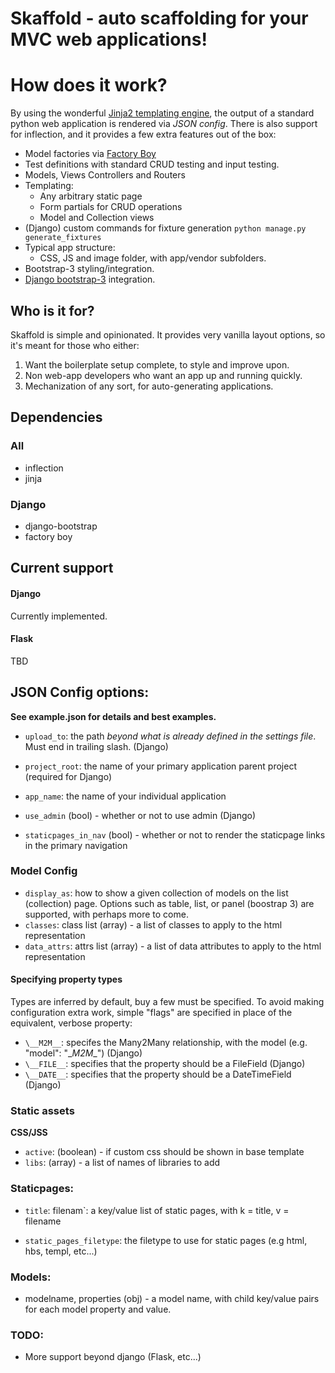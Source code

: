 Skaffold - auto scaffolding for your MVC web applications!
============================================================

# How does it work?

By using the wonderful [Jinja2 templating engine](https://github.com/mitsuhiko/jinja2), the output of a standard python web application is rendered via *JSON config*. There is also support for inflection, and it provides a few extra features out of the box:

* Model factories via [Factory Boy](https://github.com/rbarrois/factory_boy)
* Test definitions with standard CRUD testing and input testing.
* Models, Views Controllers and Routers
* Templating:
    * Any arbitrary static page
    * Form partials for CRUD operations
    * Model and Collection views
* (Django) custom commands for fixture generation `python manage.py generate_fixtures`
* Typical app structure:
    * CSS, JS and image folder, with app/vendor subfolders.
* Bootstrap-3 styling/integration.
* [Django bootstrap-3](https://github.com/dyve/django-bootstrap3) integration.

## Who is it for?

Skaffold is simple and opinionated. It provides very vanilla layout options, so it's meant for those who either:

1. Want the boilerplate setup complete, to style and improve upon.
2. Non web-app developers who want an app up and running quickly.
3. Mechanization of any sort, for auto-generating applications.

## Dependencies

### All
* inflection
* jinja

### Django
* django-bootstrap
* factory boy

## Current support

#### Django

Currently implemented.

#### Flask

TBD

## JSON Config options:

**See example.json for details and best examples.**

* `upload_to`: the path *beyond what is already defined in the settings file*. Must end in trailing slash. (Django)
* `project_root`: the name of your primary application parent project (required for Django)
* `app_name`: the name of your individual application
* `use_admin` (bool) - whether or not to use admin (Django)

* `staticpages_in_nav` (bool) - whether or not to render the staticpage links in the primary navigation

### Model Config

* `display_as`: how to show a given collection of models on the list (collection) page. Options such as table, list, or panel (boostrap 3) are supported, with perhaps more to come.
* `classes`: class list (array) - a list of classes to apply to the html representation
* `data_attrs`: attrs list (array) - a list of data attributes to apply to the html representation

#### Specifying property types

Types are inferred by default, buy a few must be specified. To avoid making configuration extra work, simple "flags" are specified in place of the equivalent, verbose property:
* `\__M2M__`: specifes the Many2Many relationship, with the model (e.g. "model": "\__M2M__") (Django)
* `\__FILE__`: specifies that the property should be a FileField (Django)
* `\__DATE__`: specifies that the property should be a DateTimeField (Django)

### Static assets
**CSS/JSS**
* `active`: (boolean) - if custom css should be shown in base template
* `libs`: (array) - a list of names of libraries to add

### Staticpages:
* `title`: filenam`: a key/value list of static pages, with k = title, v = filename

* `static_pages_filetype`: the filetype to use for static pages (e.g html, hbs, templ, etc...)

### Models:
* modelname, properties (obj) - a model name, with child key/value pairs for each model property and value.

### TODO:
* More support beyond django (Flask, etc...)

